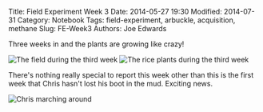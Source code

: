 Title: Field Experiment Week 3
Date: 2014-05-27 19:30
Modified: 2014-07-31
Category: Notebook
Tags: field-experiment, arbuckle, acquisition, methane 
Slug: FE-Week3
Authors: Joe Edwards

Three weeks in and the plants are growing like crazy!

![The field during the third week]({filename}/images/fieldw3.jpg)
![The rice plants during the third week]({filename}/images/plantsw3.jpg)

There's nothing really special to report this week other than this is the first week that Chris hasn't lost his boot in the mud.  Exciting news.

![Chris marching around]({filename}/images/chrisw3.jpg)

